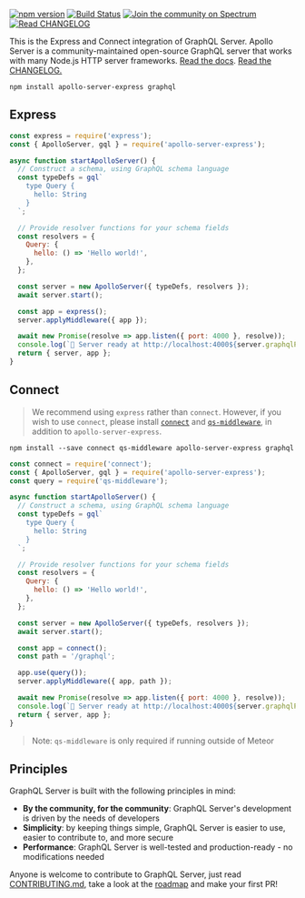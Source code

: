 [![npm version](https://badge.fury.io/js/apollo-server-express.svg)](https://badge.fury.io/js/apollo-server-express) [![Build Status](https://circleci.com/gh/apollographql/apollo-server/tree/main.svg?style=svg)](https://circleci.com/gh/apollographql/apollo-server) [![Join the community on Spectrum](https://withspectrum.github.io/badge/badge.svg)](https://spectrum.chat/apollo)
[![Read CHANGELOG](https://img.shields.io/badge/read-changelog-blue)](https://github.com/apollographql/apollo-server/blob/HEAD/CHANGELOG.md)


This is the Express and Connect integration of GraphQL Server. Apollo Server is a community-maintained open-source GraphQL server that works with many Node.js HTTP server frameworks. [Read the docs](https://www.apollographql.com/docs/apollo-server/). [Read the CHANGELOG.](https://github.com/apollographql/apollo-server/blob/main/CHANGELOG.md)

```shell
npm install apollo-server-express graphql
```

## Express

```js
const express = require('express');
const { ApolloServer, gql } = require('apollo-server-express');

async function startApolloServer() {
  // Construct a schema, using GraphQL schema language
  const typeDefs = gql`
    type Query {
      hello: String
    }
  `;

  // Provide resolver functions for your schema fields
  const resolvers = {
    Query: {
      hello: () => 'Hello world!',
    },
  };

  const server = new ApolloServer({ typeDefs, resolvers });
  await server.start();

  const app = express();
  server.applyMiddleware({ app });

  await new Promise(resolve => app.listen({ port: 4000 }, resolve));
  console.log(`🚀 Server ready at http://localhost:4000${server.graphqlPath}`);
  return { server, app };
}
```

## Connect

> We recommend using `express` rather than `connect`.  However, if you wish to
> use `connect`, please install [`connect`](https://www.npmjs.com/package/connect)
> and [`qs-middleware`](https://www.npmjs.com/package/qs-middleware), in addition
> to `apollo-server-express`.

```shell
npm install --save connect qs-middleware apollo-server-express graphql
```

```js
const connect = require('connect');
const { ApolloServer, gql } = require('apollo-server-express');
const query = require('qs-middleware');

async function startApolloServer() {
  // Construct a schema, using GraphQL schema language
  const typeDefs = gql`
    type Query {
      hello: String
    }
  `;

  // Provide resolver functions for your schema fields
  const resolvers = {
    Query: {
      hello: () => 'Hello world!',
    },
  };

  const server = new ApolloServer({ typeDefs, resolvers });
  await server.start();

  const app = connect();
  const path = '/graphql';

  app.use(query());
  server.applyMiddleware({ app, path });

  await new Promise(resolve => app.listen({ port: 4000 }, resolve));
  console.log(`🚀 Server ready at http://localhost:4000${server.graphqlPath}`);
  return { server, app };
}
```

> Note: `qs-middleware` is only required if running outside of Meteor

## Principles

GraphQL Server is built with the following principles in mind:

* **By the community, for the community**: GraphQL Server's development is driven by the needs of developers
* **Simplicity**: by keeping things simple, GraphQL Server is easier to use, easier to contribute to, and more secure
* **Performance**: GraphQL Server is well-tested and production-ready - no modifications needed

Anyone is welcome to contribute to GraphQL Server, just read [CONTRIBUTING.md](https://github.com/apollographql/apollo-server/blob/main/CONTRIBUTING.md), take a look at the [roadmap](https://github.com/apollographql/apollo-server/blob/main/ROADMAP.md) and make your first PR!
